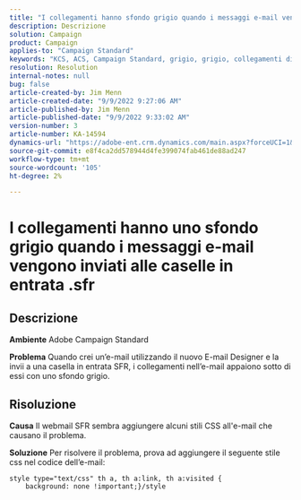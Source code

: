 ```yaml
---
title: "I collegamenti hanno sfondo grigio quando i messaggi e-mail vengono inviati alle caselle in entrata .sfr"
description: Descrizione
solution: Campaign
product: Campaign
applies-to: "Campaign Standard"
keywords: "KCS, ACS, Campaign Standard, grigio, grigio, collegamenti di sfondo, e-mail, caselle in entrata .sfr, E-mail Designer"
resolution: Resolution
internal-notes: null
bug: false
article-created-by: Jim Menn
article-created-date: "9/9/2022 9:27:06 AM"
article-published-by: Jim Menn
article-published-date: "9/9/2022 9:33:02 AM"
version-number: 3
article-number: KA-14594
dynamics-url: "https://adobe-ent.crm.dynamics.com/main.aspx?forceUCI=1&pagetype=entityrecord&etn=knowledgearticle&id=ad383a90-2130-ed11-9db1-0022480866ad"
source-git-commit: e8f4ca2dd578944d4fe399074fab461de88ad247
workflow-type: tm+mt
source-wordcount: '105'
ht-degree: 2%

---
```


# I collegamenti hanno uno sfondo grigio quando i messaggi e-mail vengono inviati alle caselle in entrata .sfr

## Descrizione


<b>Ambiente</b>
Adobe Campaign Standard

<b>Problema</b>
Quando crei un’e-mail utilizzando il nuovo E-mail Designer e la invii a una casella in entrata SFR, i collegamenti nell’e-mail appaiono sotto di essi con uno sfondo grigio.


## Risoluzione


<b>Causa</b>
Il webmail SFR sembra aggiungere alcuni stili CSS all&#39;e-mail che causano il problema.

<b>Soluzione</b>
Per risolvere il problema, prova ad aggiungere il seguente stile css nel codice dell’e-mail:


```
style type="text/css" th a, th a:link, th a:visited {
    background: none !important;}/style
```

